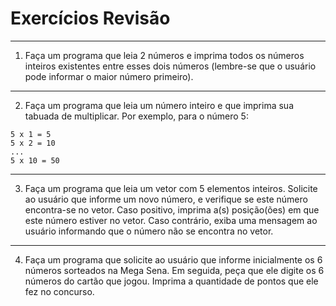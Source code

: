 # Exercícios Revisão

---
1) Faça um programa que leia 2 números e imprima todos os números inteiros existentes entre esses dois números (lembre-se que o usuário pode informar o maior número primeiro).

---
2) Faça um programa que leia um número inteiro e que imprima sua tabuada de multiplicar. Por exemplo, para o número 5: 
```
5 x 1 = 5
5 x 2 = 10
...
5 x 10 = 50 
```
---
3) Faça um programa que leia um vetor com 5 elementos inteiros. Solicite ao usuário que informe um novo número, e verifique se este número encontra-se no vetor. Caso positivo, imprima a(s) posição(ões) em que este número estiver no vetor. Caso contrário, exiba uma mensagem ao usuário informando que o número não se encontra no vetor.
---
4) Faça um programa que solicite ao usuário que informe inicialmente os 6 números sorteados na Mega Sena. Em seguida, peça que ele digite os 6 números do cartão que jogou. Imprima a quantidade de pontos que ele fez no concurso.

